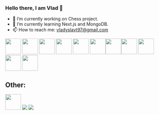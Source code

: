 ### Hello there, I am Vlad 👋

- 🔭 I’m currently working on Chess project.
- 🌱 I’m currently learning Next.js and MongoDB.
- 📫 How to reach me: vladyslavt97@gmail.com

<img src="https://cdn.jsdelivr.net/gh/devicons/devicon/icons/typescript/typescript-original.svg" width="50px"/> <img src="https://cdn.jsdelivr.net/gh/devicons/devicon/icons/react/react-original-wordmark.svg" width="50px"/> <img src="https://cdn.jsdelivr.net/gh/devicons/devicon/icons/javascript/javascript-original.svg" width="50px"/> <img src="https://cdn.jsdelivr.net/gh/devicons/devicon/icons/nodejs/nodejs-original-wordmark.svg" width="50px"/> <img src="https://cdn.jsdelivr.net/gh/devicons/devicon/icons/vuejs/vuejs-original-wordmark.svg" width="50px"/> <img 
src="https://cdn.jsdelivr.net/gh/devicons/devicon/icons/socketio/socketio-original-wordmark.svg" width="50px"/><img
src="https://cdn.jsdelivr.net/gh/devicons/devicon/icons/redux/redux-original.svg" width="50px"/><img src="https://cdn.jsdelivr.net/gh/devicons/devicon/icons/html5/html5-original-wordmark.svg" width="50px"/> <img src="https://cdn.jsdelivr.net/gh/devicons/devicon/icons/css3/css3-original-wordmark.svg" width="50px"/> <img src="https://cdn.jsdelivr.net/gh/devicons/devicon/icons/postgresql/postgresql-original-wordmark.svg" width="50px"/> <img src="https://cdn.jsdelivr.net/gh/devicons/devicon/icons/jquery/jquery-original-wordmark.svg" width="50px"/>
          


## Other:
<img src="https://cdn.jsdelivr.net/gh/devicons/devicon/icons/photoshop/photoshop-plain.svg" width="50px"/> <img src="https://cdn.jsdelivr.net/gh/devicons/devicon/icons/aftereffects/aftereffects-original.svg" /> <img src="https://cdn.jsdelivr.net/gh/devicons/devicon/icons/premierepro/premierepro-original.svg" />
          
          
          
